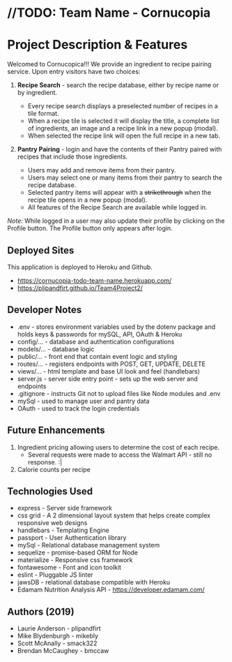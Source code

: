 # //TODO: Team Name - Cornucopia

# Project Description & Features

Welcomed to Cornucopica!!! We provide an ingredient to recipe pairing service. Upon entry visitors have two choices:
1. **Recipe Search** - search the recipe database, either by recipe name or by ingredient.
   * Every recipe search displays a preselected number of recipes in a tile format.
   * When a recipe tile is selected it will display the title, a complete list of ingredients, an image and a recipe link in a new popup (modal).
   * When selected the recipe link will open the full recipe in a new tab.

2. **Pantry Pairing** - login and have the contents of their Pantry paired with recipes that include those ingredients. 
   * Users may add and remove items from their pantry.
   * Users may select one or many items from their pantry to search the recipe database. 
   * Selected pantry items will appear with a ~~strikethrough~~ when the recipe tile opens in a new popup (modal).
   * All features of the Recipe Search are available while logged in.

_Note:_  While logged in a user may also update their profile by clicking on the Profile button. The Profile button only appears after login. 

## Deployed Sites
This application is deployed to Heroku and Github. 
   * https://cornucopia-todo-team-name.herokuapp.com/
   * https://plipandfirt.github.io/Team4Project2/
  
## Developer Notes
   * .env - stores environment variables used by the dotenv package and holds keys & passwords for mySQL, API, OAuth & Heroku
   * config/... - database and authentication configurations
   * models/... - database logic
   * public/... - front end that contain event logic and styling
   * routes/... - registers endpoints with POST, GET, UPDATE, DELETE
   * views/... - html template and base UI look and feel (handlebars)
   * server.js - server side entry point - sets up the web server and endpoints
   * .gitignore - instructs Git not to upload files like Node modules and .env
   * mySql - used to manage user and pantry data
   * OAuth - used to track the login credentials

## Future Enhancements
1. Ingredient pricing allowing users to determine the cost of each recipe.
   * Several requests were made to access the Walmart API - still no response. :|
2. Calorie counts per recipe

## Technologies Used
   * express - Server side framework
   * css grid - A 2 dimensional layout system that helps create complex responsive web designs
   * handlebars - Templating Engine
   * passport - User Authentication library
   * mySql - Relational database management system
   * sequelize - promise-based ORM for Node
   * materialize - Responsive css framework
   * fontawesome - Font and icon toolkit
   * eslint - Pluggable JS linter
   * jawsDB - relational database compatible with Heroku
   * Edamam Nutrition Analysis API - https://developer.edamam.com/
   
## Authors (2019)
   * Laurie Anderson - plipandfirt  
   * Mike Blydenburgh - mikebly
   * Scott McAnally - smack322
   * Brendan McCaughey - bmccaw

